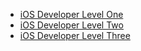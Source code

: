 

* [iOS Developer Level One](https://github.com/CrownStack/crownstack-playbook/wiki/iOS-Developer-Level-One)
* [iOS Developer Level Two](https://github.com/CrownStack/crownstack-playbook/wiki/iOS-Developer-Level-Two)
* [iOS Developer Level Three](https://github.com/CrownStack/crownstack-playbook/wiki/iOS-Developer-Level-Three)